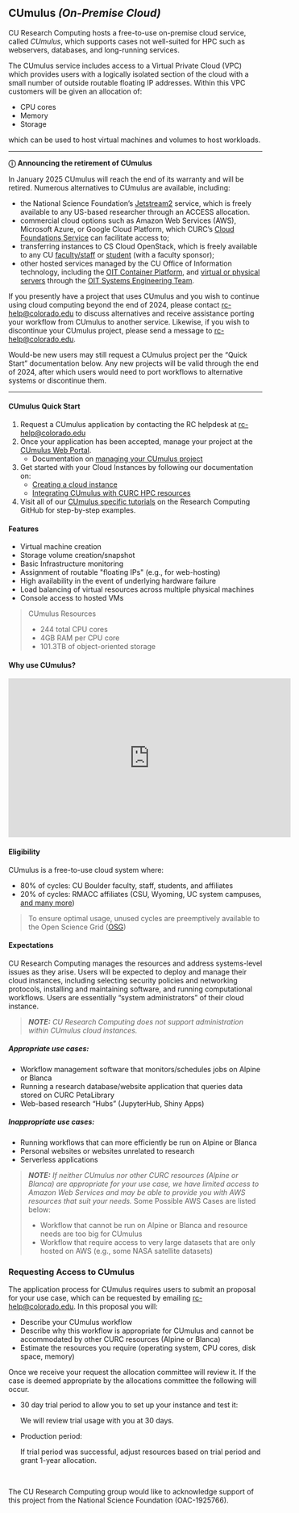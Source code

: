 ## CUmulus _(On-Premise Cloud)_

CU Research Computing hosts a free-to-use on-premise cloud service, called _CUmulus_, which supports cases not well-suited for HPC such as webservers, databases, and long-running services. 

The CUmulus service includes access to a Virtual Private Cloud (VPC) which provides users with a logically isolated section of the cloud with a small number of outside routable floating IP addresses.  Within this VPC customers will be given an allocation of:
 - CPU cores
 - Memory
 - Storage

which can be used to host virtual machines and volumes to host workloads.

---
**&#9432;** **Announcing the retirement of CUmulus** 

In January 2025 CUmulus will reach the end of its warranty and will be retired.  Numerous alternatives to CUmulus are available, including:  

* the National Science Foundation’s [Jetstream2](https://jetstream-cloud.org) service, which is freely available to any US-based researcher through an ACCESS allocation. 
* commercial cloud options such as Amazon Web Services (AWS), Microsoft Azure, or Google Cloud Platform, which CURC’s [Cloud Foundations Service](https://www.colorado.edu/rc/cloudfoundations) can facilitate access to;  
* transferring instances to CS Cloud OpenStack, which is freely available to any CU [faculty/staff](https://www.colorado.edu/cs/facultystaff-resources/computing-resources-faculty-staff) or [student](https://www.colorado.edu/cs/students/computing-resources-students) (with a faculty sponsor); 
* other hosted services managed by the CU Office of Information technology, including the [OIT Container Platform](https://oit.colorado.edu/services/consulting-professional-services/container-platform), and [virtual or physical servers](https://oit.colorado.edu/services/consulting-professional-services/systems-engineering/pricing) through the [OIT Systems Engineering Team](https://oit.colorado.edu/services/consulting-professional-services/systems-engineering). 

If you presently have a project that uses CUmulus and you wish to continue using cloud computing beyond the end of 2024, please contact <rc-help@colorado.edu> to discuss alternatives and receive assistance porting your workflow from CUmulus to another service.  Likewise, if you wish to discontinue your CUmulus project, please send a message to <rc-help@colorado.edu>. 

Would-be new users may still request a CUmulus project per the “Quick Start” documentation below. Any new projects will be valid through the end of 2024, after which users would need to port workflows to alternative systems or discontinue them.

---

#### CUmulus Quick Start

1. Request a CUmulus application by contacting the RC helpdesk at <rc-help@colorado.edu>
2. Once your application has been accepted, manage your project at the [CUmulus Web Portal](https://cumulus.rc.colorado.edu/auth/login/?next=/).
	- Documentation on [managing your CUmulus project](./project-management.html)
3. Get started with your Cloud Instances by following our documentation on:
	- [Creating a cloud instance](../../tutorials/cumulus1.html)
	- [Integrating CUmulus with CURC HPC resources](../../tutorials/cumulus3.html)
4. Visit all of our [CUmulus specific tutorials](../../tutorials/index.html) on the Research Computing GitHub for step-by-step examples.

#### Features
- Virtual machine creation
- Storage volume creation/snapshot
- Basic Infrastructure monitoring
- Assignment of routable "floating IPs" (e.g., for web-hosting)
- High availability in the event of underlying hardware failure
- Load balancing of virtual resources across multiple physical machines
- Console access to hosted VMs

> CUmulus Resources
> - 244 total CPU cores
> - 4GB RAM per CPU core
> - 101.3TB of object-oriented storage

#### Why use CUmulus?

<iframe width="560" height="315" src="https://www.youtube.com/embed/bX1J641oqNc" frameborder="0" allow="autoplay; encrypted-media" allowfullscreen></iframe>

#### Eligibility

CUmulus is a free-to-use cloud system where:
- 80% of cycles: CU Boulder faculty, staff, students, and affiliates
- 20% of cycles: RMACC affiliates (CSU, Wyoming, UC system campuses, [and many more](https://rmacc.org/partners)) 

> To ensure optimal usage, unused cycles are preemptively available to the Open Science Grid ([OSG](https://opensciencegrid.org/))

#### Expectations

CU Research Computing manages the resources and address systems-level issues as they arise. Users will be expected to deploy and manage their cloud instances, including selecting security policies and networking protocols, installing and maintaining software, and running computational workflows. Users are essentially “system administrators” of their cloud instance. 

> **_NOTE:_** _CU Research Computing does not support administration within CUmulus cloud instances._

##### Appropriate use cases:
- Workflow management software that monitors/schedules jobs on Alpine or Blanca
- Running a research database/website application that queries data stored on CURC PetaLibrary 
- Web-based research “Hubs” (JupyterHub, Shiny Apps)

##### Inappropriate use cases: 
- Running workflows that can more efficiently be run on Alpine or Blanca
- Personal websites or websites unrelated to research
- Serverless applications

> **_NOTE:_** _If neither CUmulus nor other CURC resources (Alpine or Blanca) are appropriate for your use case, we have limited access to Amazon Web Services and may be able to provide you with AWS resources that suit your needs._ Some Possible AWS Cases are listed below:
> - Workflow that cannot be run on Alpine or Blanca and resource needs are too big for CUmulus
> - Workflow that require access to very large datasets that are only hosted on AWS (e.g., some NASA satellite datasets)

###  Requesting Access to CUmulus

The application process for CUmulus requires users to submit an proposal for your use case, which can be requested by emailing [rc-help@colorado.edu](rc-help@colorado.edu). In this proposal you will:
- Describe your CUmulus workflow
- Describe why this workflow is appropriate for CUmulus and cannot be accommodated by other CURC resources (Alpine or Blanca)
- Estimate the resources you require (operating system, CPU cores, disk space, memory)

Once we receive your request the allocation committee will review it. If the case is deemed appropriate by the allocations committee the following will occur.

- 30 day trial period to allow you to set up your instance and test it:

	We will review trial usage with you at 30 days. 

- Production period: 

	If trial period was successful, adjust resources based on trial period and grant 1-year allocation.  

<br>

The CU Research Computing group would like to acknowledge support of this project from the National Science Foundation (OAC-1925766).
